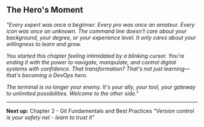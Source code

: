 ## The Hero's Moment

*"Every expert was once a beginner. Every pro was once an amateur. Every icon was once an unknown. The command line doesn't care about your background, your degree, or your experience level. It only cares about your willingness to learn and grow.*

*You started this chapter feeling intimidated by a blinking cursor. You're ending it with the power to navigate, manipulate, and control digital systems with confidence. That transformation? That's not just learning—that's becoming a DevOps hero.*

*The terminal is no longer your enemy. It's your ally, your tool, your gateway to unlimited possibilities. Welcome to the other side."*

---

**Next up:** Chapter 2 - Git Fundamentals and Best Practices
*"Version control is your safety net - learn to trust it"*